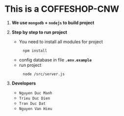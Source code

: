 # This is a COFFESHOP-CNW 

1. **We use **`mongodb`** + **`nodejs`** to build project**

2. **Step by step to run project**
     
     - You need to install all modules for project
     ```
          npm install
     ```

     - config database in file **`.env.example`**
     - run project
     ```
          node /src/server.js
     ```

3. **Developers**
     - `Nguyen Duc Manh`
     - `Trieu Duc Dien`
     - `Tran Duc Dat`
     - `Nguyen Van Hieu`